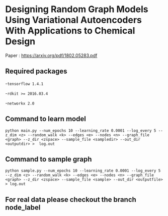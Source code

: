 # Designing Random Graph Models Using Variational Autoencoders With Applications to Chemical Design
Paper : https://arxiv.org/pdf/1802.05283.pdf

## Required packages
-`tensorflow 1.4.1`

-`rdkit >= 2016.03.4`

-`networkx 2.0`

## Command to learn model

`python main.py --num_epochs 10 --learning_rate 0.0001 --log_every 5 --z_dim <z> --random_walk <k> --edges <e> --nodes <n> --graph_file <graph> --z_dir <zspace> --sample_file <sampledir> --out_dir <outputdir> >  log.out`

## Command to sample graph

`python sample.py --num_epochs 10 --learning_rate 0.0001 --log_every 5 --z_dim <z> --random_walk <k> --edges <e> --nodes <n> --graph_file <graph> --z_dir <zspace> --sample_file <sample> --out_dir <outputfile> > log.out`


## For real data please checkout the branch node_label
